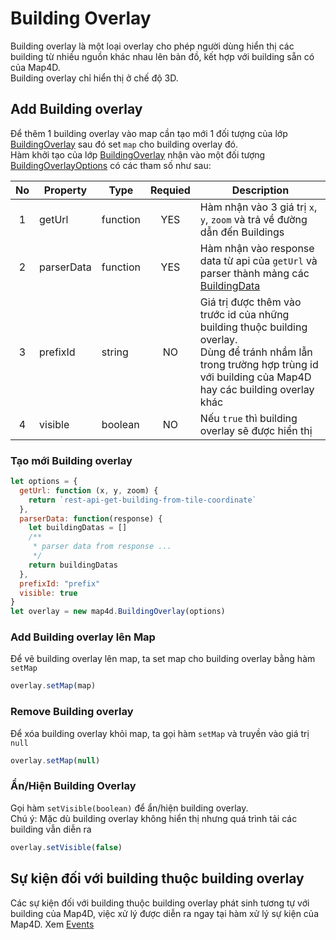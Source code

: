 # Building Overlay

Building overlay là một loại overlay cho phép người dùng hiển thị các building từ nhiều nguồn khác nhau lên bản đồ, kết hợp với building sẵn có của Map4D.  
Building overlay chỉ hiển thị ở chế độ 3D.

## Add Building overlay

Để thêm 1 building overlay vào map cần tạo mới 1 đối tượng của lớp [BuildingOverlay](reference/building-overlay?id=buildingverlay-class) sau đó set `map` cho building overlay đó.  
Hàm khởi tạo của lớp [BuildingOverlay](reference/building-overlay?id=buildingoverlay-class) nhận vào một đối tượng [BuildingOverlayOptions](reference/building-overlay?id=buildingoverlayoptions-interface) có các tham số như sau:

|  No | Property   | Type     | Requied | Description                                                                                                                                                                        |
|:---:|------------|----------|:-------:|------------------------------------------------------------------------------------------------------------------------------------------------------------------------------------|
|  1  | getUrl     | function |   YES   | Hàm nhận vào 3 giá trị `x`, `y`, `zoom` và trả về đường dẫn đến Buildings                                                                                                          |
|  2  | parserData | function |   YES   | Hàm nhận vào response data từ api của `getUrl` và parser thành mảng các [BuildingData](/reference/building-overlay?id=buildingdata-interface)                                 |
|  3  | prefixId   | string   |    NO   | Giá trị được thêm vào trước id của những building thuộc building overlay.<br>Dùng để tránh nhầm lẫn trong trường hợp trùng id với building của Map4D hay các building overlay khác |
|  4  | visible    | boolean  |    NO   | Nếu `true` thì building overlay sẽ được hiển thị                                                                                                                                   |

### Tạo mới Building overlay

```js
let options = {
  getUrl: function (x, y, zoom) {
    return `rest-api-get-building-from-tile-coordinate`
  },
  parserData: function(response) {
    let buildingDatas = []
    /**
     * parser data from response ...
     */
    return buildingDatas
  },
  prefixId: "prefix"
  visible: true
}
let overlay = new map4d.BuildingOverlay(options)
```

### Add Building overlay lên Map

Để vẽ building overlay lên map, ta set map cho building overlay bằng hàm `setMap`

```js
overlay.setMap(map)
```

### Remove Building overlay

Để xóa building overlay khỏi map, ta gọi hàm `setMap` và truyền vào giá trị `null`

```js
overlay.setMap(null)
```

### Ẩn/Hiện Building Overlay

Gọi hàm `setVisible(boolean)` để ẩn/hiện building overlay.  
Chú ý: Mặc dù building overlay không hiển thị nhưng quá trình tải các building vẫn diễn ra

```js
overlay.setVisible(false)
```

## Sự kiện đối với building thuộc building overlay

Các sự kiện đối với building thuộc building overlay phát sinh tương tự với building của Map4D, việc xử lý được diễn ra ngay tại hàm xử lý sự kiện của Map4D. Xem [Events](/guides/map-events)
